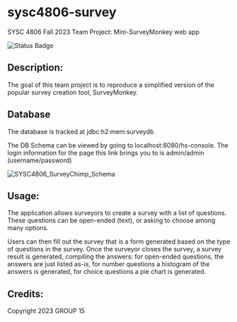 ﻿# sysc4806-survey

SYSC 4806 Fall 2023 Team Project: Mini-SurveyMonkey web app

![Status Badge](https://github.com/parrottq/sysc4806-survey/actions/workflows/main_mini-survey.yml/badge.svg)

## Description:

The goal of this team project is to reproduce a simplified version of the popular survey creation tool, SurveyMonkey. 


## Database

The database is tracked at jdbc:h2:mem:surveydb

The DB Schema can be viewed by going to localhost:8080/hs-console. The login information for the page this link brings you to is admin/admin (username/password)

![SYSC4806_SurveyChimp_Schema](https://github.com/parrottq/sysc4806-survey/assets/89619482/cbb580da-0366-447e-9e8e-5d9371019f56)


## Usage:

The application allows surveyors to create a survey with a list of questions. These questions can be open-ended (text), or asking to choose among many options.

Users can then fill out the survey that is a form generated based on the type of questions in the survey. Once the surveyor closes the survey, a survey result is generated, compiling the answers: for open-ended questions, the answers are just listed as-is, for number questions a histogram of the answers is generated, for choice questions a pie chart is generated.


## Credits:

Copyright 2023 GROUP 15

